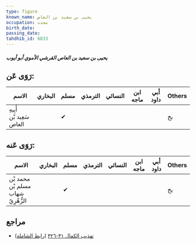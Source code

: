 ```yaml
---
type: figure
known_name: يحيى بن سعيد بن العاص
occupation: محدث
birth_date:
passing_date:
tahdhib_id: 6833
---
```

##### يحيى بن سعيد بن العاص القرشي الأموي أبو أيوب

## رَوَى عَن:
| الاسم                    | البخاري | مسلم | الترمذي | النسائي | ابن ماجه | أبي داود | Others |
| ------------------------ | ------- | ---- | ------- | ------- | -------- | -------- | ------ |
| أَبِيهِ سَعِيد بْن العاص |         | ✔    |         |         |          |          | بخ     |
## رَوَى عَنه:
| الاسم                              | البخاري | مسلم | الترمذي | النسائي | ابن ماجه | أبي داود | Others |
| ---------------------------------- | ------- | ---- | ------- | ------- | -------- | -------- | ------ |
| محمد بْن مسلم بْن شهاب الزُّهْرِيّ |         | ✔    |         |         |          |          | بخ     |
## مراجع
- [تهذيب الكمال ٣١-٣٢٦](obsidian://open?vault=Tahdhib-al-Kamal&file=Figures/٦٨٣٣-يحيى%20بن%20سعيد%20بن%20العاص%20القرشي%20الأموي%20أبو%20أيوب) ([رابط الشاملة](https://shamela.ws/book/3722/16874))